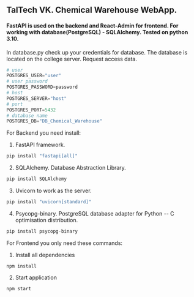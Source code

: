 ## TalTech VK. Chemical Warehouse WebApp.

#### FastAPI is used on the backend and React-Admin for frontend. For working with database(PostgreSQL) - SQLAlchemy. Tested on python 3.10. 

In database.py check up your credentials for database. The database is located on the college server. Request access data.

```python
# user 
POSTGRES_USER="user"
# user password
POSTGRES_PASSWORD=password
# host
POSTGRES_SERVER="host"
# port
POSTGRES_PORT=5432
# database name
POSTGRES_DB="DB_Chemical_Warehouse"
```

For Backend you need install: <br />
1. FastAPI framework.
```python
pip install "fastapi[all]"
 ```
2. SQLAlchemy. Database Abstraction Library.
```python
pip install SQLAlchemy
 ```
3. Uvicorn to work as the server.
```python
pip install "uvicorn[standard]"
 ```
4. Psycopg-binary. PostgreSQL database adapter for Python -- C optimisation distribution.
```python
pip install psycopg-binary
 ```
For Frontend you only need these commands: <br />
1. Install all dependencies
```
npm install
 ```
2. Start application
```
npm start
 ```
